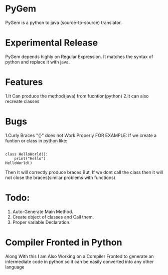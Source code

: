 # PyGem
PyGem is a python to java (source-to-source) translator.

# Experimental Release
PyGem depends highly on Regular Expression.
It matches the syntax of python and replace it with java.

# Features
1.It Can produce the method(java) from fucntion(python)
2.It can also recreate classes

# Bugs
1.Curly Braces "{}" does not Work Properly
FOR EXAMPLE: If we create a funtion or class in python like:

<code>
class HelloWorld():
    print("Hello")
HelloWorld()
</code>

Then It will correctly produce braces
But, If we dont call the class
then it will not close the braces(similar problems with functions)

# Todo:
1. Auto-Generate Main Method.
2. Create object of classes and Call them.
3. Proper variable Declaration.


# Compiler Fronted in Python
Along With this I am Also Working on a Compiler Fronted to generate an intermediate code in python
so it can be easily converted into any other language
